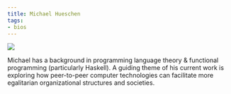 ```yaml
---
title: Michael Hueschen
tags:
- bios
---
```


![](/imgs/profilepic/michael.jpg)

Michael has a background in programming language theory & functional programming (particularly Haskell). A guiding theme of his current work is exploring how peer-to-peer computer technologies can facilitate more egalitarian organizational structures and societies.
